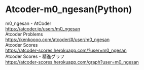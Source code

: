 # Atcoder-m0_ngesan(Python)

m0_ngesan - AtCoder   
https://atcoder.jp/users/m0_ngesan    
Atcoder Problems    
https://kenkoooo.com/atcoder/#/user/m0_ngesan   
Atcoder Scores    
https://atcoder-scores.herokuapp.com/?user=m0_ngesan    
Atcoder Scores - 精進グラフ    
https://atcoder-scores.herokuapp.com/graph?user=m0_ngesan   
